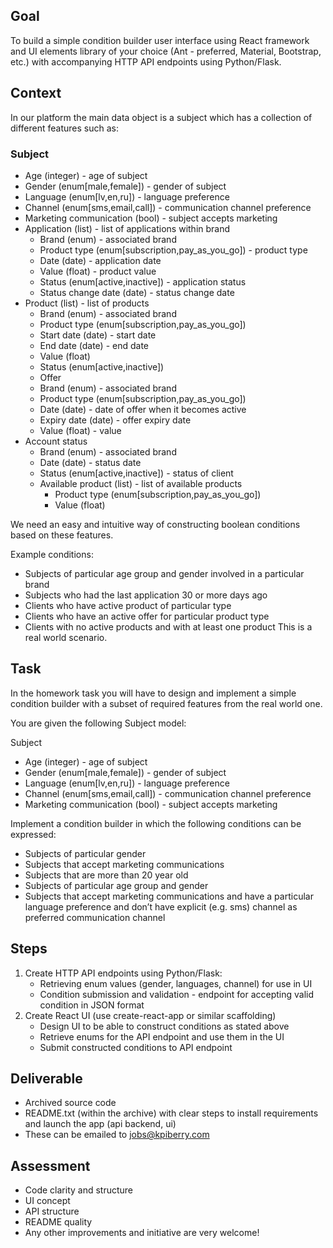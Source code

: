 ## Goal

To build a simple condition builder user interface using React framework and UI
elements library of your choice (Ant - preferred, Material, Bootstrap, etc.) with accompanying
HTTP API endpoints using Python/Flask.

## Context

In our platform the main data object is a subject which has a collection of different features such
as:
### Subject
- Age (integer) - age of subject
- Gender (enum[male,female]) - gender of subject
- Language (enum[lv,en,ru]) - language preference
- Channel (enum[sms,email,call]) - communication channel preference
- Marketing communication (bool) - subject accepts marketing
- Application (list) - list of applications within brand
    - Brand (enum) - associated brand
    - Product type (enum[subscription,pay_as_you_go]) - product type
    - Date (date) - application date
    - Value (float) - product value
    - Status (enum[active,inactive]) - application status
    - Status change date (date) - status change date
- Product (list) - list of products
    - Brand (enum) - associated brand
    - Product type (enum[subscription,pay_as_you_go])
    - Start date (date) - start date
    - End date (date) - end date
    - Value (float)
    - Status (enum[active,inactive])
    - Offer
    - Brand (enum) - associated brand
    - Product type (enum[subscription,pay_as_you_go])
    - Date (date) - date of offer when it becomes active
    - Expiry date (date) - offer expiry date
    - Value (float) - value
- Account status
    - Brand (enum) - associated brand
    - Date (date) - status date
    - Status (enum[active,inactive]) - status of client
    - Available product (list) - list of available products
        - Product type (enum[subscription,pay_as_you_go])
        - Value (float)

We need an easy and intuitive way of constructing boolean conditions based on these features.

Example conditions:
- Subjects of particular age group and gender involved in a particular brand
- Subjects who had the last application 30 or more days ago
- Clients who have active product of particular type
- Clients who have an active offer for particular product type
- Clients with no active products and with at least one product
This is a real world scenario.

## Task

In the homework task you will have to design and implement a simple condition builder with a
subset of required features from the real world one.

You are given the following Subject model:

Subject
- Age (integer) - age of subject
- Gender (enum[male,female]) - gender of subject
- Language (enum[lv,en,ru]) - language preference
- Channel (enum[sms,email,call]) - communication channel preference
- Marketing communication (bool) - subject accepts marketing

Implement a condition builder in which the following conditions can be expressed:
- Subjects of particular gender
- Subjects that accept marketing communications
- Subjects that are more than 20 year old
- Subjects of particular age group and gender
- Subjects that accept marketing communications and have a particular language
preference and don’t have explicit (e.g. sms) channel as preferred communication
channel

## Steps
1) Create HTTP API endpoints using Python/Flask:
    - Retrieving enum values (gender, languages, channel) for use in UI
    - Condition submission and validation - endpoint for accepting valid condition in
    JSON format
2) Create React UI (use create-react-app or similar scaffolding)
    - Design UI to be able to construct conditions as stated above
    - Retrieve enums for the API endpoint and use them in the UI
    - Submit constructed conditions to API endpoint
## Deliverable
- Archived source code
- README.txt (within the archive) with clear steps to install requirements and launch the
app (api backend, ui)
- These can be emailed to jobs@kpiberry.com
## Assessment
- Code clarity and structure
- UI concept
- API structure
- README quality
- Any other improvements and initiative are very welcome!